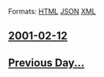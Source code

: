
Formats: [HTML](2001/02/12/index.html)  [JSON](2001/02/12/index.json)  [XML](2001/02/12/index.xml)  

## [2001-02-12](/news/2001/02/12/index.md)

## [Previous Day...](/news/2001/02/11/index.md)

